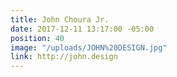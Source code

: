 ```yaml
---
title: John Choura Jr.
date: 2017-12-11 13:17:00 -05:00
position: 40
image: "/uploads/JOHN%20DESIGN.jpg"
link: http://john.design
---
```


